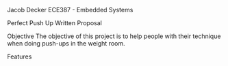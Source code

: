 Jacob Decker
ECE387 - Embedded Systems

Perfect Push Up
Written Proposal

Objective
  The objective of this project is to help people with their technique when doing push-ups in the weight room. 
  
Features
  
